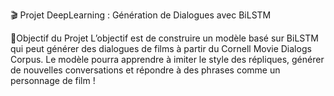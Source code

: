 🎬 Projet DeepLearning : Génération de Dialogues avec BiLSTM

📌Objectif du Projet
L’objectif est de construire un modèle basé sur BiLSTM qui peut générer des dialogues de
films à partir du Cornell Movie Dialogs Corpus. Le modèle pourra apprendre à imiter le style
des répliques, générer de nouvelles conversations et répondre à des phrases comme un
personnage de film !